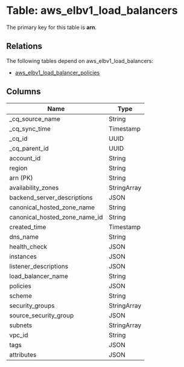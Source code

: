 # Table: aws_elbv1_load_balancers



The primary key for this table is **arn**.

## Relations
The following tables depend on aws_elbv1_load_balancers:
  - [aws_elbv1_load_balancer_policies](aws_elbv1_load_balancer_policies.md)

## Columns
| Name          | Type          |
| ------------- | ------------- |
|_cq_source_name|String|
|_cq_sync_time|Timestamp|
|_cq_id|UUID|
|_cq_parent_id|UUID|
|account_id|String|
|region|String|
|arn (PK)|String|
|availability_zones|StringArray|
|backend_server_descriptions|JSON|
|canonical_hosted_zone_name|String|
|canonical_hosted_zone_name_id|String|
|created_time|Timestamp|
|dns_name|String|
|health_check|JSON|
|instances|JSON|
|listener_descriptions|JSON|
|load_balancer_name|String|
|policies|JSON|
|scheme|String|
|security_groups|StringArray|
|source_security_group|JSON|
|subnets|StringArray|
|vpc_id|String|
|tags|JSON|
|attributes|JSON|